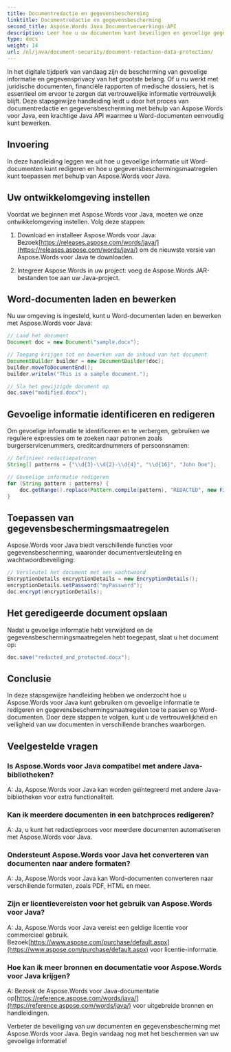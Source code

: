 ```yaml
---
title: Documentredactie en gegevensbescherming
linktitle: Documentredactie en gegevensbescherming
second_title: Aspose.Words Java Documentverwerkings-API
description: Leer hoe u uw documenten kunt beveiligen en gevoelige gegevens kunt redigeren met Aspose.Words voor Java. Stapsgewijze handleiding met broncode.
type: docs
weight: 14
url: /nl/java/document-security/document-redaction-data-protection/
---
```


In het digitale tijdperk van vandaag zijn de bescherming van gevoelige informatie en gegevensprivacy van het grootste belang. Of u nu werkt met juridische documenten, financiële rapporten of medische dossiers, het is essentieel om ervoor te zorgen dat vertrouwelijke informatie vertrouwelijk blijft. Deze stapsgewijze handleiding leidt u door het proces van documentredactie en gegevensbescherming met behulp van Aspose.Words voor Java, een krachtige Java API waarmee u Word-documenten eenvoudig kunt bewerken.

## Invoering

In deze handleiding leggen we uit hoe u gevoelige informatie uit Word-documenten kunt redigeren en hoe u gegevensbeschermingsmaatregelen kunt toepassen met behulp van Aspose.Words voor Java. 

## Uw ontwikkelomgeving instellen

Voordat we beginnen met Aspose.Words voor Java, moeten we onze ontwikkelomgeving instellen. Volg deze stappen:

1.  Download en installeer Aspose.Words voor Java: Bezoek[https://releases.aspose.com/words/java/](https://releases.aspose.com/words/java/) om de nieuwste versie van Aspose.Words voor Java te downloaden.

2. Integreer Aspose.Words in uw project: voeg de Aspose.Words JAR-bestanden toe aan uw Java-project.

## Word-documenten laden en bewerken

Nu uw omgeving is ingesteld, kunt u Word-documenten laden en bewerken met Aspose.Words voor Java:

```java
// Laad het document
Document doc = new Document("sample.docx");

// Toegang krijgen tot en bewerken van de inhoud van het document
DocumentBuilder builder = new DocumentBuilder(doc);
builder.moveToDocumentEnd();
builder.writeln("This is a sample document.");

// Sla het gewijzigde document op
doc.save("modified.docx");
```

## Gevoelige informatie identificeren en redigeren

Om gevoelige informatie te identificeren en te verbergen, gebruiken we reguliere expressies om te zoeken naar patronen zoals burgerservicenummers, creditcardnummers of persoonsnamen:

```java
// Definieer redactiepatronen
String[] patterns = {"\\d{3}-\\d{2}-\\d{4}", "\\d{16}", "John Doe"};

// Gevoelige informatie redigeren
for (String pattern : patterns) {
    doc.getRange().replace(Pattern.compile(pattern), "REDACTED", new FindReplaceOptions());
}
```

## Toepassen van gegevensbeschermingsmaatregelen

Aspose.Words voor Java biedt verschillende functies voor gegevensbescherming, waaronder documentversleuteling en wachtwoordbeveiliging:

```java
// Versleutel het document met een wachtwoord
EncryptionDetails encryptionDetails = new EncryptionDetails();
encryptionDetails.setPassword("myPassword");
doc.encrypt(encryptionDetails);
```

## Het geredigeerde document opslaan

Nadat u gevoelige informatie hebt verwijderd en de gegevensbeschermingsmaatregelen hebt toegepast, slaat u het document op:

```java
doc.save("redacted_and_protected.docx");
```

## Conclusie

In deze stapsgewijze handleiding hebben we onderzocht hoe u Aspose.Words voor Java kunt gebruiken om gevoelige informatie te redigeren en gegevensbeschermingsmaatregelen toe te passen op Word-documenten. Door deze stappen te volgen, kunt u de vertrouwelijkheid en veiligheid van uw documenten in verschillende branches waarborgen.

## Veelgestelde vragen

### Is Aspose.Words voor Java compatibel met andere Java-bibliotheken?

A: Ja, Aspose.Words voor Java kan worden geïntegreerd met andere Java-bibliotheken voor extra functionaliteit.

### Kan ik meerdere documenten in een batchproces redigeren?

A: Ja, u kunt het redactieproces voor meerdere documenten automatiseren met Aspose.Words voor Java.

### Ondersteunt Aspose.Words voor Java het converteren van documenten naar andere formaten?

A: Ja, Aspose.Words voor Java kan Word-documenten converteren naar verschillende formaten, zoals PDF, HTML en meer.

### Zijn er licentievereisten voor het gebruik van Aspose.Words voor Java?

 A: Ja, Aspose.Words voor Java vereist een geldige licentie voor commercieel gebruik. Bezoek[https://www.aspose.com/purchase/default.aspx](https://www.aspose.com/purchase/default.aspx) voor licentie-informatie.

### Hoe kan ik meer bronnen en documentatie voor Aspose.Words voor Java krijgen?

A: Bezoek de Aspose.Words voor Java-documentatie op[https://reference.aspose.com/words/java/](https://reference.aspose.com/words/java/) voor uitgebreide bronnen en handleidingen.

Verbeter de beveiliging van uw documenten en gegevensbescherming met Aspose.Words voor Java. Begin vandaag nog met het beschermen van uw gevoelige informatie!
